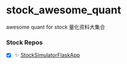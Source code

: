 # stock_awesome_quant
awesome quant for stock 量化资料大集合

### Stock Repos
- [x] ✨ [StockSimulatorFlaskApp](https://github.com/ZhijingEu/StockSimulatorFlaskApp)
